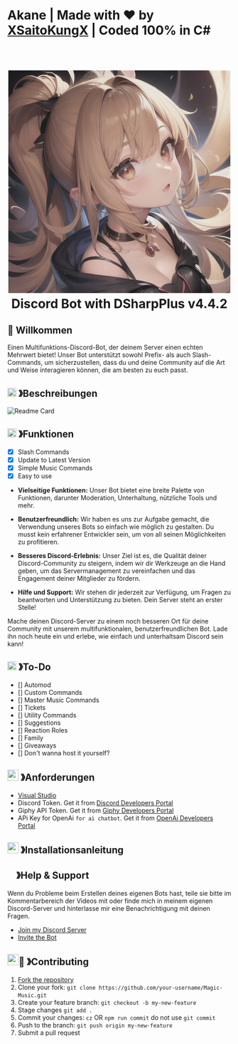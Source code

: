 # Akane | Made with ❤ by [XSaitoKungX](https://github.com/XSaitoKungX) | Coded 100% in C#

<h1 align="center">
  <br>
  <a href="https://github.com/XSaitoKungX"><img src="/Images/Akane.jpg" height="500" alt="Discord Bot with DSharpPlus v4.4.2"></a>
  <br>
  Discord Bot with DSharpPlus v4.4.2
  <br>
</h1>

## 👋 Willkommen
Einen Multifunktions-Discord-Bot, der deinem Server einen echten Mehrwert bietet! Unser Bot unterstützt sowohl Prefix- als auch Slash-Commands, um sicherzustellen, dass du und deine Community auf die Art und Weise interagieren können, die am besten zu euch passt.

## <img src="https://cdn.discordapp.com/emojis/859424401186095114.png" width="20px" height="20px"> 》Beschreibungen
![Readme Card](https://github-readme-stats.vercel.app/api/pin/?username=XSaitoKungX&repo=AkaneBot&theme=tokyonight)

## <img src="https://cdn.discordapp.com/emojis/852881450667081728.gif" width="20px" height="20px"> 》Funktionen
* [x] Slash Commands
* [x] Update to Latest Version
* [x] Simple Music Commands
* [x] Easy to use

- **Vielseitige Funktionen:** Unser Bot bietet eine breite Palette von Funktionen, darunter Moderation, Unterhaltung, nützliche Tools und mehr.

- **Benutzerfreundlich:** Wir haben es uns zur Aufgabe gemacht, die Verwendung unseres Bots so einfach wie möglich zu gestalten. Du musst kein erfahrener Entwickler sein, um von all seinen Möglichkeiten zu profitieren.

- **Besseres Discord-Erlebnis:** Unser Ziel ist es, die Qualität deiner Discord-Community zu steigern, indem wir dir Werkzeuge an die Hand geben, um das Servermanagement zu vereinfachen und das Engagement deiner Mitglieder zu fördern.

- **Hilfe und Support:** Wir stehen dir jederzeit zur Verfügung, um Fragen zu beantworten und Unterstützung zu bieten. Dein Server steht an erster Stelle!

Mache deinen Discord-Server zu einem noch besseren Ort für deine Community mit unserem multifunktionalen, benutzerfreundlichen Bot. Lade ihn noch heute ein und erlebe, wie einfach und unterhaltsam Discord sein kann!

## <img src="https://cdn.discordapp.com/emojis/852881450667081728.gif" width="20px" height="20px"> 》To-Do
* [] Automod
* [] Custom Commands
* [] Master Music Commands 
* [] Tickets
* [] Utility Commands
* [] Suggestions
* [] Reaction Roles
* [] Family
* [] Giveaways
* [] Don't wanna host it yourself?

## <img src="https://cdn.discordapp.com/emojis/1009754836314628146.gif" width="25px" height="25px"> 》Anforderungen
* [Visual Studio](https://visualstudio.microsoft.com/de/thank-you-downloading-visual-studio/?sku=Community&channel=Release&version=VS2022&source=VSLandingPage&cid=2030&workload=dotnet-dotnetwebcloud&passive=false#dotnet)
* Discord Token. Get it from [Discord Developers Portal](https://discord.com/developers/applications)
* Giphy API Token. Get it from [Giphy Developers Portal](https://developers.giphy.com/)
* APi Key for OpenAi `for ai chatbot`. Get it from [OpenAi Developers Portal](https://beta.openai.com/account/api-keys)

## <img src="https://cdn.discordapp.com/emojis/814216203466965052.png" width="25px" height="25px"> 》Installationsanleitung

## <img src="https://cdn.discordapp.com/emojis/1036083490292244493.png" width="15px" height="15px"> 》Help & Support
Wenn du Probleme beim Erstellen deines eigenen Bots hast, teile sie bitte im Kommentarbereich der Videos mit oder finde mich in meinem eigenen Discord-Server und hinterlasse mir eine Benachrichtigung mit deinen Fragen.

- [Join my Discord Server](https://discord.gg/NDfK6NPZVZ)
- [Invite the Bot](https://discord.com/api/oauth2/authorize?client_id=1155480674707460220&permissions=8&scope=applications.commands%20bot)

## <img src="https://cdn.discordapp.com/emojis/814216203466965052.png" width="25px" height="25px">🤝 》Contributing

1. [Fork the repository](https://github.com/XSaitoKungX/Magic-Music/fork)
2. Clone your fork: `git clone https://github.com/your-username/Magic-Music.git`
3. Create your feature branch: `git checkout -b my-new-feature`
4. Stage changes `git add .`
5. Commit your changes: `cz` OR `npm run commit` do not use `git commit`
6. Push to the branch: `git push origin my-new-feature`
7. Submit a pull request

